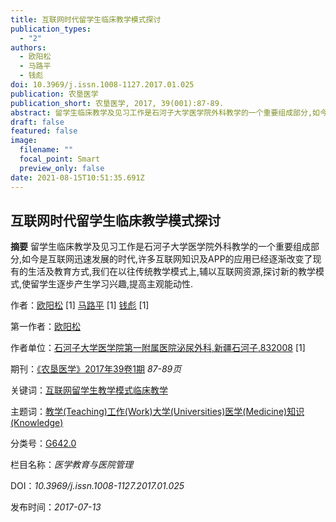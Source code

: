 ```yaml
---
title: 互联网时代留学生临床教学模式探讨
publication_types:
  - "2"
authors:
  - 欧阳松
  - 马路平
  - 钱彪
doi: 10.3969/j.issn.1008-1127.2017.01.025
publication: 农垦医学
publication_short: 农垦医学, 2017, 39(001):87-89.
abstract: 留学生临床教学及见习工作是石河子大学医学院外科教学的一个重要组成部分,如今是互联网迅速发展的时代,许多互联网知识及APP的应用已经逐渐改变了现有的生活及教育方式,我们在以往传统教学模式上,辅以互联网资源,探讨新的教学模式,使留学生逐步产生学习兴趣,提高主观能动性.
draft: false
featured: false
image:
  filename: ""
  focal_point: Smart
  preview_only: false
date: 2021-08-15T10:51:35.691Z
---
```

## 互联网时代留学生临床教学模式探讨

**摘要** 留学生临床教学及见习工作是石河子大学医学院外科教学的一个重要组成部分,如今是互联网迅速发展的时代,许多互联网知识及APP的应用已经逐渐改变了现有的生活及教育方式,我们在以往传统教学模式上,辅以互联网资源,探讨新的教学模式,使留学生逐步产生学习兴趣,提高主观能动性.

作者：[欧阳松](http://med.wanfangdata.com.cn/Author/General/A003878612) \[1] [马路平](http://med.wanfangdata.com.cn/Author/General/A006976248) \[1] [钱彪](http://med.wanfangdata.com.cn/Author/General/A000128253) \[1]

第一作者：[欧阳松](http://med.wanfangdata.com.cn/Author/General/A003878612)

作者单位：[石河子大学医学院第一附属医院泌尿外科,新疆石河子,832008](http://med.wanfangdata.com.cn/Organization/General/O000000323) \[1]

期刊：[《农垦医学》](http://med.wanfangdata.com.cn/Periodical/nkyx)[2017年39卷1期](http://med.wanfangdata.com.cn/Periodical/Issue?id=nkyx&year=2017&issue=1) *87-89页*

关键词：[互联网](http://med.wanfangdata.com.cn/Paper/Search?q=%e5%85%b3%e9%94%ae%e8%af%8d%3a(%e4%ba%92%e8%81%94%e7%bd%91))[留学生](http://med.wanfangdata.com.cn/Paper/Search?q=%e5%85%b3%e9%94%ae%e8%af%8d%3a(%e7%95%99%e5%ad%a6%e7%94%9f))[教学模式](http://med.wanfangdata.com.cn/Paper/Search?q=%e5%85%b3%e9%94%ae%e8%af%8d%3a(%e6%95%99%e5%ad%a6%e6%a8%a1%e5%bc%8f))[临床教学](http://med.wanfangdata.com.cn/Paper/Search?q=%e5%85%b3%e9%94%ae%e8%af%8d%3a(%e4%b8%b4%e5%ba%8a%e6%95%99%e5%ad%a6))

主题词：[教学(Teaching)](http://med.wanfangdata.com.cn/Paper/Search?q=%e4%b8%ad%e6%96%87%e4%b8%bb%e9%a2%98%e8%af%8d%3a(%e6%95%99%e5%ad%a6(Teaching)))[工作(Work)](http://med.wanfangdata.com.cn/Paper/Search?q=%e4%b8%ad%e6%96%87%e4%b8%bb%e9%a2%98%e8%af%8d%3a(%e5%b7%a5%e4%bd%9c(Work)))[大学(Universities)](http://med.wanfangdata.com.cn/Paper/Search?q=%e4%b8%ad%e6%96%87%e4%b8%bb%e9%a2%98%e8%af%8d%3a(%e5%a4%a7%e5%ad%a6(Universities)))[医学(Medicine)](http://med.wanfangdata.com.cn/Paper/Search?q=%e4%b8%ad%e6%96%87%e4%b8%bb%e9%a2%98%e8%af%8d%3a(%e5%8c%bb%e5%ad%a6(Medicine)))[知识(Knowledge)](http://med.wanfangdata.com.cn/Paper/Search?q=%e4%b8%ad%e6%96%87%e4%b8%bb%e9%a2%98%e8%af%8d%3a(%e7%9f%a5%e8%af%86(Knowledge)))

分类号：[G642.0](http://med.wanfangdata.com.cn/Paper/Search?q=%e4%b8%ad%e5%9b%be%e5%88%86%e7%b1%bb%e5%8f%b7%3a(G642.0))

栏目名称：*医学教育与医院管理*

DOI：*10.3969/j.issn.1008-1127.2017.01.025*

发布时间：*2017-07-13*